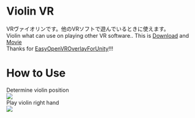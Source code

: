 # Violin VR
VRヴァイオリンです。他のVRソフトで遊んでいるときに使えます。  
Violin what can use on playing other VR software.. This is [Download](https://github.com/rn9dfj3/violin_vr/releases) and [Movie](https://youtu.be/tB_9d1iBAqc)  
Thanks for [EasyOpenVROverlayForUnity](https://sabowl.sakura.ne.jp/gpsnmeajp/unity/EasyOpenVROverlayForUnity/)!!!  
# How to Use
Determine violin position  
![](https://github.com/rn9dfj3/violin_vr/blob/master/figure1.png)  
Play violin right hand  
![](https://github.com/rn9dfj3/violin_vr/blob/master/figure2.png)
